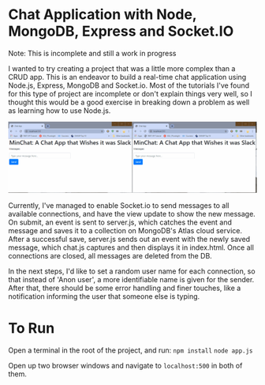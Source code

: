 # Chat Application with Node, MongoDB, Express and Socket.IO

Note: This is incomplete and still a work in progress

I wanted to try creating a project that was a little more complex than a CRUD app. This is an endeavor to build a real-time chat application using Node.js, Express, MongoDB and Socket.io. Most of the tutorials I've found for this type of project are incomplete or don't explain things very well, so I thought this would be a good exercise in breaking down a problem as well as learning how to use Node.js.

![Chat App Demo](demoGifs/chatAppDemo.gif)

Currently, I've managed to enable Socket.io to send messages to all available connections, and have the view update to show the new message. On submit, an event is sent to server.js, which catches the event and message and saves it to a collection on MongoDB's Atlas cloud service. After a successful save, server.js sends out an event with the newly saved message, which chat.js captures and then displays it in index.html. Once all connections are closed, all messages are deleted from the DB.

In the next steps, I'd like to set a random user name for each connection, so that instead of 'Anon user', a more identifiable name is given for the sender. After that, there should be some error handling and finer touches, like a notification informing the user that someone else is typing.

# To Run
Open a terminal in the root of the project, and run:
`npm install`
`node app.js`

Open up two browser windows and navigate to `localhost:500` in both of them.